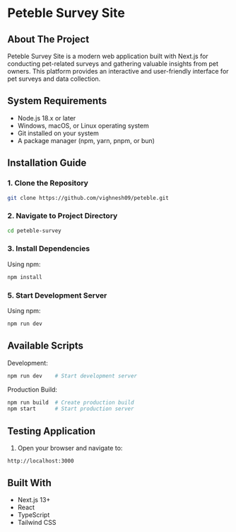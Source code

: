 # Peteble Survey Site


## About The Project
Peteble Survey Site is a modern web application built with Next.js for conducting pet-related surveys and gathering valuable insights from pet owners. This platform provides an interactive and user-friendly interface for pet surveys and data collection.

## System Requirements
* Node.js 18.x or later
* Windows, macOS, or Linux operating system
* Git installed on your system
* A package manager (npm, yarn, pnpm, or bun)

## Installation Guide

### 1. Clone the Repository
```bash
git clone https://github.com/vighnesh09/peteble.git
```

### 2. Navigate to Project Directory
```bash
cd peteble-survey
```

### 3. Install Dependencies
Using npm:
```bash
npm install
```





### 5. Start Development Server
Using npm:
```bash
npm run dev
```




## Available Scripts
Development:
```bash
npm run dev    # Start development server
```

Production Build:
```bash
npm run build  # Create production build
npm start      # Start production server
```


## Testing Application
1. Open your browser and navigate to:
```plaintext
http://localhost:3000
```






## Built With
* Next.js 13+
* React
* TypeScript
* Tailwind CSS
